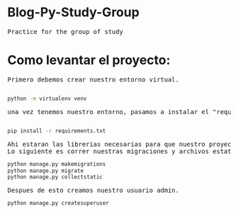 # Blog-Py-Study-Group
<pre>Practice for the group of study</pre>


# Como levantar el proyecto:



<pre>Primero debemos crear nuestro entorno virtual.
</pre>

``` bash  

python -m virtualenv venv 

```

<pre>una vez tenemos nuestro entorno, pasamos a instalar el "requirements.txt" .
</pre>

``` bash  

pip install -r requirements.txt

```

<pre>Ahi estaran las librerias necesarias para que nuestro proyecto funciona .
Lo siguiente es correr nuestras migraciones y archivos estaticos.
</pre>

``` bash  
python manage.py makemigrations
python manage.py migrate
python manage.py collectstatic

```

<pre>Despues de esto creamos nuestro usuario admin.
</pre>

``` bash  
python manage.py createsuperuser

```